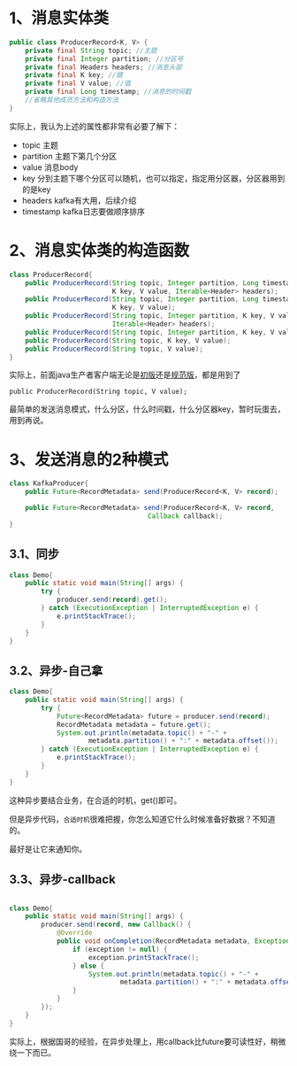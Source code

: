 # 1、消息实体类
```java
public class ProducerRecord<K, V> {
    private final String topic; //主题
    private final Integer partition; //分区号
    private final Headers headers; //消息头部
    private final K key; //键
    private final V value; //值
    private final Long timestamp; //消息的时间戳
    //省略其他成员方法和构造方法
}
```

实际上，我认为上述的属性都非常有必要了解下：
* topic 主题
* partition 主题下第几个分区
* value 消息body
* key 分到主题下哪个分区可以随机，也可以指定，指定用分区器，分区器用到的是key
* headers kafka有大用，后续介绍
* timestamp kafka日志要做顺序排序

# 2、消息实体类的构造函数
```java
class ProducerRecord{
    public ProducerRecord(String topic, Integer partition, Long timestamp, 
                          K key, V value, Iterable<Header> headers);
    public ProducerRecord(String topic, Integer partition, Long timestamp,
                          K key, V value);
    public ProducerRecord(String topic, Integer partition, K key, V value, 
                          Iterable<Header> headers);
    public ProducerRecord(String topic, Integer partition, K key, V value);
    public ProducerRecord(String topic, K key, V value);
    public ProducerRecord(String topic, V value);
}
```
实际上，前面java生产者客户端无论是[初版](https://github.com/fatpo/kafka-demo/blob/main/kakfa/src/main/java/ProducerDemo.java)还是[规范版](https://github.com/fatpo/kafka-demo/blob/main/kakfa/src/main/java/ProducerDemoV2.java)，都是用到了
```
public ProducerRecord(String topic, V value);
```
最简单的发送消息模式，什么分区，什么时间戳，什么分区器key，暂时玩蛋去，用到再说。

# 3、发送消息的2种模式
```java
class KafkaProducer{
    public Future<RecordMetadata> send(ProducerRecord<K, V> record);

    public Future<RecordMetadata> send(ProducerRecord<K, V> record, 
                                   Callback callback);
}
```

## 3.1、同步
```java
class Demo{
    public static void main(String[] args) {
        try {
            producer.send(record).get();
        } catch (ExecutionException | InterruptedException e) {
            e.printStackTrace();
        }
    }
}
```

## 3.2、异步-自己拿
```java
class Demo{
    public static void main(String[] args) {
        try {
            Future<RecordMetadata> future = producer.send(record);
            RecordMetadata metadata = future.get();
            System.out.println(metadata.topic() + "-" +
                    metadata.partition() + ":" + metadata.offset());
        } catch (ExecutionException | InterruptedException e) {
            e.printStackTrace();
        }
    }   
}
```
这种异步要结合业务，在合适的时机，get()即可。

但是异步代码，`合适时机`很难把握，你怎么知道它什么时候准备好数据？不知道的。

最好是让它来通知你。

## 3.3、异步-callback

```java

class Demo{
    public static void main(String[] args) {
        producer.send(record, new Callback() {
            @Override
            public void onCompletion(RecordMetadata metadata, Exception exception) {
                if (exception != null) {
                    exception.printStackTrace();
                } else {
                    System.out.println(metadata.topic() + "-" +
                            metadata.partition() + ":" + metadata.offset());
                }
            }
        });
    }   
}
```

实际上，根据国哥的经验，在异步处理上，用callback比future要可读性好，稍微绕一下而已。